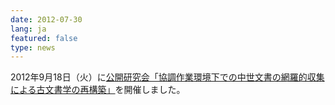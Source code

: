 ```yaml
---
date: 2012-07-30
lang: ja
featured: false
type: news
---
```

2012年9月18日（火）に<a href="/news/2012/20120918.pdf" target="_blank">公開研究会「協調作業環境下での中世文書の網羅的収集による古文書学の再構築」</a>を開催しました。
